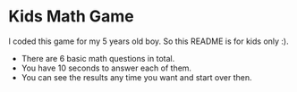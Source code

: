 # Kids Math Game

I coded this game for my 5 years old boy. So this README is for kids only :).

* There are 6 basic math questions in total.
* You have 10 seconds to answer each of them.
* You can see the results any time you want and start over then.